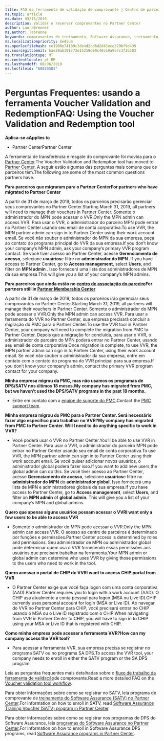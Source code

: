```yaml
---
title: FAQ da ferramenta de validação de comprovante | Centro de parceiros
ms.topic: article
ms.date: 03/15/2019
description: Validar e reservar comprovantes no Partner Center
author: LauraBrenner
ms.author: labrenne
keywords: comprovantes de treinamento, Software Assurance, treinamento, validar comprovantes, comprovante de reserva
ms.localizationpriority: medium
ms.openlocfilehash: ce1908e74169c3de4d2cd6d2d43ece379bf9d439
ms.sourcegitcommit: bae29ab191c72e15259d99c40c69a9e7c3f2b502
ms.translationtype: MT
ms.contentlocale: pt-BR
ms.lasthandoff: 08/06/2019
ms.locfileid: "68820503"
---
```

# <a name="faq-using-the-voucher-validation-and-redemption-tool"></a><span data-ttu-id="14d68-104">Perguntas Frequentes: usando a ferramenta Voucher Validation and Redemption</span><span class="sxs-lookup"><span data-stu-id="14d68-104">FAQ: Using the Voucher Validation and Redemption tool</span></span> 

<span data-ttu-id="14d68-105">**Aplica-se a**</span><span class="sxs-lookup"><span data-stu-id="14d68-105">**Applies to**</span></span>

- <span data-ttu-id="14d68-106">Partner Center</span><span class="sxs-lookup"><span data-stu-id="14d68-106">Partner Center</span></span>

<span data-ttu-id="14d68-107">A ferramenta de transferência e resgate do comprovante foi movida para o [Partner Center](https://partner.microsoft.com/pcv/dashboard/overview).</span><span class="sxs-lookup"><span data-stu-id="14d68-107">The Voucher Validation and Redemption tool has moved to [Partner Center](https://partner.microsoft.com/pcv/dashboard/overview).</span></span> <span data-ttu-id="14d68-108">A seguir estão algumas das perguntas mais comuns que os parceiros têm.</span><span class="sxs-lookup"><span data-stu-id="14d68-108">The following are some of the most common questions partners have.</span></span> 

<span data-ttu-id="14d68-109">**Para parceiros que migraram para o Partner Center**</span><span class="sxs-lookup"><span data-stu-id="14d68-109">**For partners who have migrated to Partner Center**</span></span>

 <span data-ttu-id="14d68-110">A partir de 31 de março de 2019, todos os parceiros precisarão gerenciar seus comprovantes no Partner Center.</span><span class="sxs-lookup"><span data-stu-id="14d68-110">Starting March 31, 2019, all partners will need to manage their vouchers in Partner Center.</span></span> <span data-ttu-id="14d68-111">Somente o administrador do MPN pode acessar o VVR.</span><span class="sxs-lookup"><span data-stu-id="14d68-111">Only the MPN admin can access VVR.</span></span> <span data-ttu-id="14d68-112">Para usar o VVR, o administrador do parceiro MPN pode entrar no Partner Center usando seu email de conta corporativa.</span><span class="sxs-lookup"><span data-stu-id="14d68-112">To use VVR, the MPN partner admin can sign in to Partner Center using their work account email.</span></span> <span data-ttu-id="14d68-113">Se você não souber o administrador do MPN da sua empresa, peça ao contato do programa principal do VVR da sua empresa.</span><span class="sxs-lookup"><span data-stu-id="14d68-113">If you don’t know your company’s MPN admin, ask your company’s primary VVR program contact.</span></span>  <span data-ttu-id="14d68-114">Se você tiver acesso ao Partner Center, acesse **Gerenciamento de acesso**, selecione **usuários**e filtre no **administrador do MPN** .</span><span class="sxs-lookup"><span data-stu-id="14d68-114">If you have access to Partner Center, go to **Access management**, select **Users**, and filter on **MPN admin** .</span></span> <span data-ttu-id="14d68-115">Isso fornecerá uma lista dos administradores de MPN da sua empresa.</span><span class="sxs-lookup"><span data-stu-id="14d68-115">This will give you a list of your company’s MPN admins.</span></span>  

<span data-ttu-id="14d68-116">**Para parceiros que ainda estão no [centro de associação do parceiro](https://partner.microsoft.com/)**</span><span class="sxs-lookup"><span data-stu-id="14d68-116">**For partners still in [Partner Membership Center](https://partner.microsoft.com/)**</span></span>

<span data-ttu-id="14d68-117">A partir de 31 de março de 2019, todos os parceiros irão gerenciar seus comprovantes no Partner Center.</span><span class="sxs-lookup"><span data-stu-id="14d68-117">Starting March 31, 2019, all partners will manage their vouchers in Partner Center.</span></span> <span data-ttu-id="14d68-118">Somente o administrador do MPN pode acessar o VVR.</span><span class="sxs-lookup"><span data-stu-id="14d68-118">Only the MPN admin can access VVR.</span></span> <span data-ttu-id="14d68-119">Para usar a ferramenta do VVR no Partner Center, sua empresa precisará concluir a migração do PMC para o Partner Center.</span><span class="sxs-lookup"><span data-stu-id="14d68-119">To use the VVR tool in Partner Center, your company will need to complete the migration from PMC to Partner Center.</span></span> <span data-ttu-id="14d68-120">Depois que a migração for concluída, para usar o VVR, o administrador do parceiro do MPN poderá entrar no Partner Center, usando seu email de conta corporativa.</span><span class="sxs-lookup"><span data-stu-id="14d68-120">Once migration is complete, to use VVR, the MPN partner admin can sign in to Partner Center, using their work account email.</span></span> <span data-ttu-id="14d68-121">Se você não souber o administrador da sua empresa, entre em contato com o contato do programa do VVR principal para sua empresa.</span><span class="sxs-lookup"><span data-stu-id="14d68-121">If you don’t know your company’s admin, contact the primary VVR program contact for your company.</span></span>  


<span data-ttu-id="14d68-122">**Minha empresa migrou da PMC, mas não usamos os programas de DPS/SATV nos últimos 18 meses.**</span><span class="sxs-lookup"><span data-stu-id="14d68-122">**My company has migrated from PMC, but we haven’t used the DPS/SATV programs in the past 18 months.**</span></span>

- <span data-ttu-id="14d68-123">Entre em contato com a [equipe de suporte do PMC](mailto:proghelp@microsoft.com).</span><span class="sxs-lookup"><span data-stu-id="14d68-123">Contact the [PMC support team](mailto:proghelp@microsoft.com).</span></span> 


<span data-ttu-id="14d68-124">**Minha empresa migrou do PMC para o Partner Center. Será necessário fazer algo específico para trabalhar no VVR?**</span><span class="sxs-lookup"><span data-stu-id="14d68-124">**My company has migrated from PMC to Partner Center. Will I need to do anything specific to work in VVR?**</span></span> 

- <span data-ttu-id="14d68-125">Você poderá usar o VVR no Partner Center.</span><span class="sxs-lookup"><span data-stu-id="14d68-125">You’ll be able to use VVR in Partner Center.</span></span>  <span data-ttu-id="14d68-126">Para usar o VVR, o administrador do parceiro MPN pode entrar no Partner Center usando seu email de conta corporativa.</span><span class="sxs-lookup"><span data-stu-id="14d68-126">To use VVR, the MPN partner admin can sign in to Partner Center using their work account email.</span></span> <span data-ttu-id="14d68-127">Se você quiser adicionar novos usuários, o administrador global poderá fazer isso.</span><span class="sxs-lookup"><span data-stu-id="14d68-127">If you want to add new users,the global admin can do this.</span></span> <span data-ttu-id="14d68-128">Se você tiver acesso ao Partner Center, acesse **Gerenciamento de acesso**, selecione **usuários**e filtre no **administrador do MPN** do **administrador global**. Isso fornecerá uma lista de MPN e administradores globais da sua empresa.</span><span class="sxs-lookup"><span data-stu-id="14d68-128">If you have access to Partner Center, go to **Access management**, select **Users**, and filter on **MPN admin** of **global admin**. This will give you a list of your company’s MPN and global admins.</span></span>  

<span data-ttu-id="14d68-129">**Quero que apenas alguns usuários possam acessar o VVR**</span><span class="sxs-lookup"><span data-stu-id="14d68-129">**I want only a few users to be able to access VVR**</span></span>

- <span data-ttu-id="14d68-130">Somente o administrador do MPN pode acessar o VVR.</span><span class="sxs-lookup"><span data-stu-id="14d68-130">Only the MPN admin can access VVR.</span></span> <span data-ttu-id="14d68-131">O acesso ao centro de parceiros é determinado por funções e permissões.</span><span class="sxs-lookup"><span data-stu-id="14d68-131">Partner Center access is determined by roles and permissions.</span></span> <span data-ttu-id="14d68-132">Seu administrador de MPN ou administrador global pode determinar quem usa o VVR fornecendo essas permissões aos usuários que precisam trabalhar na ferramenta.</span><span class="sxs-lookup"><span data-stu-id="14d68-132">Your MPN admin or global admin can determine who uses VVR by giving those permissions to the users who need to work in the tool.</span></span>

<span data-ttu-id="14d68-133">**Quero acessar o portal de CHIP do VVR**</span><span class="sxs-lookup"><span data-stu-id="14d68-133">**I want to access CHIP portal from VVR**</span></span>

- <span data-ttu-id="14d68-134">O Partner Center exige que você faça logon com uma conta corporativa (AAD).</span><span class="sxs-lookup"><span data-stu-id="14d68-134">Partner Center requires you to login with a work account (AAD).</span></span>  <span data-ttu-id="14d68-135">O CHIP usa atualmente a conta pessoal para logon (MSA ou Live ID).</span><span class="sxs-lookup"><span data-stu-id="14d68-135">CHIP currently uses personal account for login (MSA or Live ID).</span></span>  <span data-ttu-id="14d68-136">Ao navegar do VVR no Partner Center para CHIP, você precisará entrar no CHIP usando o MSA ou o Live ID registrado com o CHIP.</span><span class="sxs-lookup"><span data-stu-id="14d68-136">When navigating from VVR in Partner Center to CHIP, you will have to sign in to CHIP using your MSA or Live ID that is registered with CHIP.</span></span>

<span data-ttu-id="14d68-137">**Como minha empresa pode acessar a ferramenta VVR?**</span><span class="sxs-lookup"><span data-stu-id="14d68-137">**How can my company access the VVR tool?**</span></span>

- <span data-ttu-id="14d68-138">Para acessar a ferramenta VVR, sua empresa precisa se registrar no programa SATV ou no programa SA DPS.</span><span class="sxs-lookup"><span data-stu-id="14d68-138">To access the VVR tool, your company needs to enroll in either the SATV program or the SA DPS program.</span></span>

<span data-ttu-id="14d68-139">Leia as perguntas frequentes mais detalhadas sobre o [fluxo de trabalho da ferramenta de validação](https://query.prod.cms.rt.microsoft.com/cms/api/am/binary/RE3kz5o)de comprovante.</span><span class="sxs-lookup"><span data-stu-id="14d68-139">Read a more detailed FAQ on the [Voucher validation tool workflow](https://query.prod.cms.rt.microsoft.com/cms/api/am/binary/RE3kz5o).</span></span>

<span data-ttu-id="14d68-140">Para obter informações sobre como se registrar no SATV, leia programa de comprovante de [treinamento do Software Assurance (SATV) no Partner Center](software-assurance-satv.md).</span><span class="sxs-lookup"><span data-stu-id="14d68-140">For information on how to enroll in SATV, read [Software Assurance Training Voucher (SATV) program in Partner Center](software-assurance-satv.md).</span></span>

<span data-ttu-id="14d68-141">Para obter informações sobre como se registrar nos programas de DPS do Software Assurance, leia [programas do Software Assurance no Partner Center](software-assurance-dps.md).</span><span class="sxs-lookup"><span data-stu-id="14d68-141">For information on how to enroll in Software Assurance DPS programs, read [Software Assurance programs in Partner Center](software-assurance-dps.md).</span></span>
